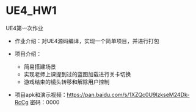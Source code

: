 # UE4_HW1
UE4第一次作业

- 作业介绍：对UE4源码编译，实现一个简单项目，并进行打包

- 项目介绍：

  - 简易搭建场景
  - 实现老师上课提到过的蓝图加载进行关卡切换
  - 游戏结束的镜头转移和解除用户控制


- 项目apk和演示视频：https://pan.baidu.com/s/1XZQc0U9lzkseM24Dk-RcCg   密码：0000
